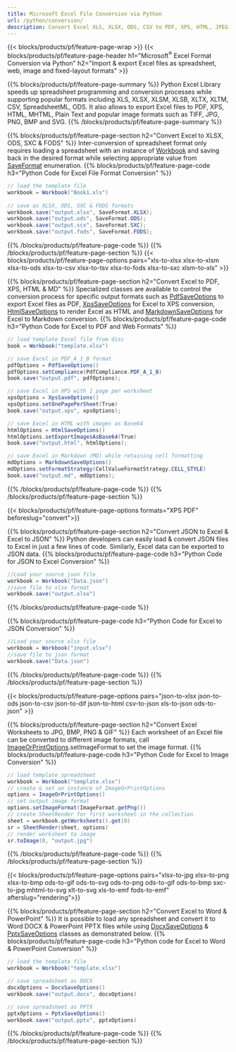 ```yaml
---
title: Microsoft Excel File Conversion via Python 
url: /python/conversion/
description: Convert Excel XLS, XLSX, ODS, CSV to PDF, XPS, HTML, JPEG, HTML and many other popular formats with just few lines of Python code.
---
```


{{< blocks/products/pf/feature-page-wrap >}}
{{< blocks/products/pf/feature-page-header h1="Microsoft<sup>&reg;</sup> Excel Format Conversion via Python" h2="Import & export Excel files as spreadsheet, web, image and fixed-layout formats" >}}

{{% blocks/products/pf/feature-page-summary %}}
Python Excel Library speeds up spreadsheet programming and conversion processes while supporting popular formats including XLS, XLSX, XLSM, XLSB, XLTX, XLTM, CSV, SpreadsheetML, ODS. It also allows to export Excel files to PDF, XPS, HTML, MHTML, Plain Text and popular image formats such as TIFF, JPG, PNG, BMP and SVG.
{{% /blocks/products/pf/feature-page-summary  %}}

{{% blocks/products/pf/feature-page-section  h2="Convert Excel to XLSX, ODS, SXC & FODS" %}}
Inter-conversion of spreadsheet format only requires loading a spreadsheet with an instance of [Workbook](https://reference.aspose.com/cells/python/asposecells.api/Workbook) and saving back in the desired format while selecting appropriate value from [SaveFormat](https://reference.aspose.com/cells/python/asposecells.api/saveformat) enumeration.
{{% blocks/products/pf/feature-page-code h3="Python Code for Excel File Format Conversion" %}}

```cs
// load the template file
workbook = Workbook("Book1.xls")
  
// save as XLSX, ODS, SXC & FODS formats
workbook.save("output.xlsx", SaveFormat.XLSX);
workbook.save("output.ods", SaveFormat.ODS);
workbook.save("output.scx", SaveFormat.SXC);
workbook.save("output.fods", SaveFormat.FODS);
```
{{% /blocks/products/pf/feature-page-code  %}}
{{% /blocks/products/pf/feature-page-section %}}
{{< blocks/products/pf/feature-page-options pairs="xls-to-xlsx xlsx-to-xlsm xlsx-to-ods xlsx-to-csv xlsx-to-tsv xlsx-to-fods xlsx-to-sxc xlsm-to-xls" >}}


{{% blocks/products/pf/feature-page-section  h2="Convert Excel to PDF, XPS, HTML & MD" %}}
Specialized classes are available to control the conversion process for specific output formats such as [PdfSaveOptions](https://reference.aspose.com/cells/python/asposecells.api/PdfSaveOptions) to export Excel files as PDF, [XpsSaveOptions](https://reference.aspose.com/cells/python/asposecells.api/XpsSaveOptions) for Excel to XPS conversion, [HtmlSaveOptions](https://reference.aspose.com/cells/python/asposecells.api/HtmlSaveOptions) to render Excel as HTML and [MarkdownSaveOptions](https://reference.aspose.com/cells/python/asposecells.api/MarkdownSaveOptions) for Excel to Markdown conversion. 
{{% blocks/products/pf/feature-page-code h3="Python Code for Excel to PDF and Web Formats" %}}

```cs
// load template Excel file from disc
book = Workbook("template.xlsx")

// save Excel in PDF_A_1_B format
pdfOptions = PdfSaveOptions()
pdfOptions.setCompliance(PdfCompliance.PDF_A_1_B)
book.save("output.pdf", pdfOptions);

// save Excel in XPS with 1 page per worksheet
xpsOptions = XpsSaveOptions()
xpsOptions.setOnePagePerSheet(True)
book.save("output.xps", xpsOptions);

// save Excel in HTML with images as Base64
htmlOptions = HtmlSaveOptions()
htmlOptions.setExportImagesAsBase64(True)
book.save("output.html", htmlOptions);

// save Excel in Markdown (MD) while retaining cell formatting
mdOptions = MarkdownSaveOptions()
mdOptions.setFormatStrategy(CellValueFormatStrategy.CELL_STYLE)
book.save("output.md", mdOptions);
```
{{% /blocks/products/pf/feature-page-code  %}}
{{% /blocks/products/pf/feature-page-section %}}

{{< blocks/products/pf/feature-page-options formats="XPS PDF" beforeslug="convert">}}

{{% blocks/products/pf/feature-page-section  h2="Convert JSON to Excel & Excel to JSON" %}}
Python developers can easily load & convert JSON files to Excel in just a few lines of code. Similarly, Excel data can be exported to JSON data.
{{% blocks/products/pf/feature-page-code h3="Python Code for JSON to Excel Conversion" %}}
```cs
//Load your source json file
workbook = Workbook("Data.json")
//save file to xlsx format
workbook.save("output.xlsx")
```
{{% /blocks/products/pf/feature-page-code %}}

{{% blocks/products/pf/feature-page-code h3="Python Code for Excel to JSON Conversion" %}}
```cs
//Load your source xlsx file
workbook = Workbook("input.xlsx")
//save file to json format
workbook.save("Data.json")
```
{{% /blocks/products/pf/feature-page-code %}}
{{% /blocks/products/pf/feature-page-section %}}

{{< blocks/products/pf/feature-page-options pairs="json-to-xlsx json-to-ods json-to-csv json-to-dif json-to-html csv-to-json xls-to-json ods-to-json" >}}

{{% blocks/products/pf/feature-page-section  h2="Convert Excel Worksheets to JPG, BMP, PNG & GIF" %}}
Each worksheet of an Excel file can be converted to different image formats, call [ImageOrPrintOptions](https://reference.aspose.com/cells/python/asposecells.api/ImageOrPrintOptions).setImageFormat to set the image format. 
{{% blocks/products/pf/feature-page-code h3="Python Code for Excel to Image Conversion" %}}
```cs
// load template spreadsheet
workbook = Workbook("template.xlsx")
// create & set an instance of ImageOrPrintOptions
options = ImageOrPrintOptions()
// set output image format
options.setImageFormat(ImageFormat.getPng())
// create SheetRender for first worksheet in the collection
sheet = workbook.getWorksheets().get(0)
sr = SheetRender(sheet, options)
// render worksheet to image
sr.toImage(0, "output.jpg")
```
{{% /blocks/products/pf/feature-page-code %}}
{{% /blocks/products/pf/feature-page-section %}}

{{< blocks/products/pf/feature-page-options pairs="xlsx-to-jpg xlsx-to-png xlsx-to-bmp ods-to-gif ods-to-svg ods-to-png ods-to-gif ods-to-bmp sxc-to-jpg mhtml-to-svg xlt-to-svg xls-to-emf fods-to-emf" afterslug="rendering">}}

{{% blocks/products/pf/feature-page-section  h2="Convert Excel to Word & PowerPoint" %}}
It is possible to load any spreadsheet and convert it to Word DOCX & PowerPoint PPTX files while using [DocxSaveOptions](https://reference.aspose.com/cells/python/asposecells.api/DocxSaveOptions) & [PptxSaveOptions](https://reference.aspose.com/cells/python/asposecells.api/PptxSaveOptions) classes as demonstrated below.
{{% blocks/products/pf/feature-page-code h3="Python code for Excel to Word & PowerPoint Conversion" %}}
```cs
// load the template file
workbook = Workbook("template.xlsx")

// save spreadsheet as DOCX
docxOptions = DocxSaveOptions()
workbook.save("output.docx", docxOptions)

// save spreadsheet as PPTX
pptxOptions = PptxSaveOptions()
workbook.save("output.pptx", pptxOptions)
```
{{% /blocks/products/pf/feature-page-code %}}
{{% /blocks/products/pf/feature-page-section %}}